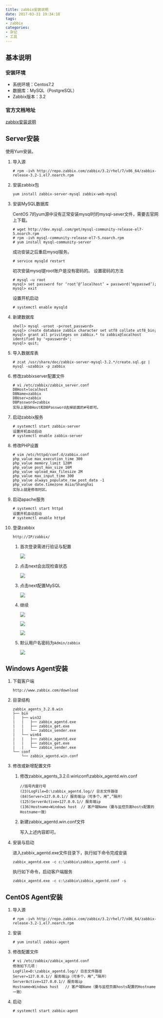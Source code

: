 ```yaml
---
title: zabbix安装说明
date: 2017-03-31 19:34:18
tags: 
- zabbix
categories: 
- 杂记
- 工具
---
```


## 基本说明

### 安装环境

- 系统环境：Centos7.2
- 数据库：MySQL（PostgreSQL）
- Zabbix版本：3.2

### 官方文档地址

[zabbix安装说明](https://www.zabbix.com/documentation/3.2/manual/installation/install_from_packages)

## Server安装

使用Yum安装。

1. 导入源

    `# rpm -ivh http://repo.zabbix.com/zabbix/3.2/rhel/7/x86_64/zabbix-release-3.2-1.el7.noarch.rpm`

2. 安装zabbix包

    `yum install zabbix-server-mysql zabbix-web-mysql`
    
3. 安装MySQL数据库

    CentOS 7的yum源中没有正常安装mysql时的mysql-sever文件，需要去官网上下载。
    
    ```text
    # wget http://dev.mysql.com/get/mysql-community-release-el7-5.noarch.rpm
    # rpm -ivh mysql-community-release-el7-5.noarch.rpm
    # yum install mysql-community-server
    ```
    
    成功安装之后重启mysql服务。
    
    ```text
    # service mysqld restart
    ```
    
    初次安装mysql是root账户是没有密码的。
    设置密码的方法
    
    ```text
    # mysql –u root
    mysql> set password for ‘root’@‘localhost’ = password(‘mypasswd’);
    mysql> exit
    ```
    
    设置开机启动
    
    ```text
    # systemctl enable mysqld
    ```
    
4. 新建数据库

    ```text
    shell> mysql -uroot -p<root_password>
    mysql> create database zabbix character set utf8 collate utf8_bin;
    mysql> grant all privileges on zabbix.* to zabbix@localhost identified by '<password>';
    mysql> quit;
    ```
    
5. 导入数据库表

    ```text
    # zcat /usr/share/doc/zabbix-server-mysql-3.2.*/create.sql.gz | mysql -uzabbix -p zabbix
    ```

6. 修改zabbixserver配置文件
    
    ```text
    # vi /etc/zabbix/zabbix_server.conf
    DBHost=localhost
    DBName=zabbix
    DBUser=zabbix
    DBPassword=zabbix
    实际上是DBHost和DBPassword去掉前面的#号即可。
    ```
    
7. 启动zabbix服务
    
    ```text
    # systemctl start zabbix-server
    设置开机自动启动
    # systemctl enable zabbix-server
    ```
    
8. 修改PHP设置

    ```text
    # vim /etc/httpd/conf.d/zabbix.conf
    php_value max_execution_time 300
    php_value memory_limit 128M
    php_value post_max_size 16M
    php_value upload_max_filesize 2M
    php_value max_input_time 300
    php_value always_populate_raw_post_data -1
    php_value date.timezone Asia/Shanghai
    实际上就是修改时区。
    ```
9. 启动apache服务

    ```text
    # systemctl start httpd
    设置开机自动启动
    # systemctl enable httpd
    ```
10. 登录zabbix

    ```text
    http://IP/zabbix/
    ```
    
    1. 首次登录需进行验证与配置
    
        ![](images/20170317093201.png)
    
    2. 点击next会出现检查状态
    
        ![](images/20170317093202.png)
    
    3. 点击next配置MySQL
    
        ![](images/20170317093203.png)
    
    4. 继续
    
        ![](images/20170317093204.png)
    
        ![](images/20170317093205.png)
    
        ![](images/20170317093206.png)
    
    5. 默认用户名密码为`Admin/zabbix`
    
        ![](images/20170317093207.png)
    
## Windows Agent安装

1. 下载客户端

    `http://www.zabbix.com/download`

2. 目录结构

    ```text
    zabbix_agents_3.2.0.win
    ├── bin
    |   ├── win32
    |   |   ├── zabbix_agentd.exe
    |   |   ├── zabbix_get.exe
    |   |   └── zabbix_sender.exe
    |   └── win64
    |   |   ├── zabbix_agentd.exe
    |   |   ├── zabbix_get.exe
    |   |   └── zabbix_sender.exe
    └── conf
        └── zabbix_agentd.win.conf
    ```

3. 修改或新增配置文件

    1. 修改zabbix_agents_3.2.0.win\conf\zabbix_agentd.win.conf
    
        ```text
        //括号内是行号
        (23)LogFile=D:\zabbix_agentd.log// 日志文件路径
        (84)Server=127.0.0.1// 服务端ip（可多个，用“,”隔开）
        (125)ServerActive=127.0.0.1// 服务端ip
        (136)Hostname=Windows host	// 客户端Name（要与监控页面hosts配置的Hostname一致）
        ```
    2. 新建zabbix_agentd.win.conf文件
    
        写入上述内容即可。

4. 安装与启动

    进入zabbix_agentd.exe文件目录下，执行如下命令完成安装
    
    ```text
    zabbix_agentd.exe -c c:\zabbix\zabbix_agentd.conf -i
    ```
    
    执行如下命令，启动客户端服务
    
    ```text
    zabbix_agentd.exe -c c:\zabbix\zabbix_agentd.conf -s
    ```

## CentOS Agent安装

1. 导入源

    ```text
    # rpm -ivh http://repo.zabbix.com/zabbix/3.2/rhel/7/x86_64/zabbix-release-3.2-1.el7.noarch.rpm
    ```
    
2. 安装

    ```text
    # yum install zabbix-agent
    ```
    
3. 修改配置文件

    ```text
    # vi /etc/zabbix/zabbix_agentd.conf
    修改如下几项：
    LogFile=D:\zabbix_agentd.log// 日志文件路径
    Server=127.0.0.1// 服务端ip（可多个，用“,”隔开）
    ServerActive=127.0.0.1// 服务端ip
    Hostname=Windows host	// 客户端Name（要与监控页面hosts配置的Hostname一致）
    ```
    
4. 启动

    `# systemctl start zabbix-agent`